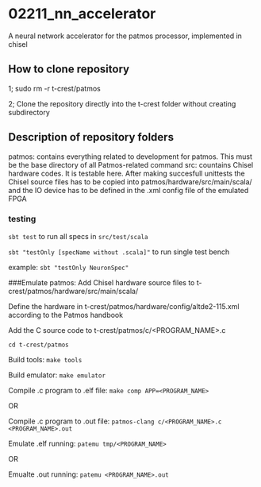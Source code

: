 # 02211_nn_accelerator
A neural network accelerator for the patmos processor, implemented in chisel

## How to clone repository
1; sudo rm -r t-crest/patmos

2; Clone the repository directly into the t-crest folder without creating subdirectory

## Description of repository folders
patmos: contains everything related to development for patmos. This must be the base directory of all Patmos-related command
src: countains Chisel hardware codes. It is testable here. After making succesfull unittests the Chisel source files has to be copied into patmos/hardware/src/main/scala/ and the IO device has to be defined in the .xml config file of the emulated FPGA
 
### testing
`sbt test` to run all specs in `src/test/scala`

`sbt "testOnly [specName without .scala]"` to run single test bench

example:
`sbt "testOnly NeuronSpec"`

###Emulate patmos:
Add Chisel hardware source files to t-crest/patmos/hardware/src/main/scala/

Define the hardware in t-crest/patmos/hardware/config/altde2-115.xml according to the Patmos handbook

Add the C source code to t-crest/patmos/c/<PROGRAM_NAME>.c

`cd t-crest/patmos`

Build tools: `make tools`

Build emulator: `make emulator`

Compile .c program to .elf file: `make comp APP=<PROGRAM_NAME>`

OR

Compile .c program to .out file: `patmos-clang c/<PROGRAM_NAME>.c <PROGRAM_NAME>.out`

Emulate .elf running: `patemu tmp/<PROGRAM_NAME>`

OR

Emualte .out running: `patemu <PROGRAM_NAME>.out`

